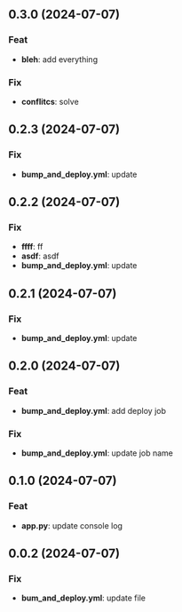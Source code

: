 ## 0.3.0 (2024-07-07)

### Feat

- **bleh**: add everything

### Fix

- **conflitcs**: solve

## 0.2.3 (2024-07-07)

### Fix

- **bump_and_deploy.yml**: update

## 0.2.2 (2024-07-07)

### Fix

- **ffff**: ff
- **asdf**: asdf
- **bump_and_deploy.yml**: update

## 0.2.1 (2024-07-07)

### Fix

- **bump_and_deploy.yml**: update

## 0.2.0 (2024-07-07)

### Feat

- **bump_and_deploy.yml**: add deploy job

### Fix

- **bump_and_deploy.yml**: update job name

## 0.1.0 (2024-07-07)

### Feat

- **app.py**: update console log

## 0.0.2 (2024-07-07)

### Fix

- **bum_and_deploy.yml**: update file
